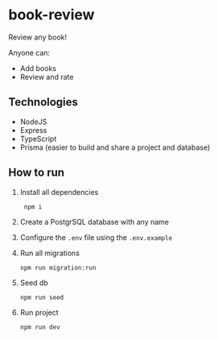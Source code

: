 # book-review

Review any book!

Anyone can:

- Add books
- Review and rate

## Technologies

- NodeJS
- Express
- TypeScript
- Prisma (easier to build and share a project and database)

## How to run

1. Install all dependencies
   ```
    npm i
   ```
2. Create a PostgrSQL database with any name
3. Configure the `.env` file using the `.env.example`
4. Run all migrations

   ```
   npm run migration:run
   ```

5. Seed db

   ```
   npm run seed
   ```

6. Run project

   ```
   npm run dev
   ```
